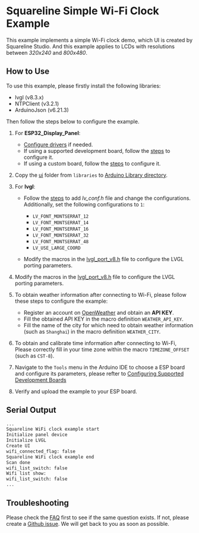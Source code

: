 # Squareline Simple Wi-Fi Clock Example

This example implements a simple Wi-Fi clock demo, which UI is created by Squareline Studio. And this example applies to LCDs with resolutions between *320x240* and *800x480*.

## How to Use

To use this example, please firstly install the following libraries:

- lvgl (v8.3.x)
- NTPClient (v3.2.1)
- ArduinoJson (v6.21.3)

Then follow the steps below to configure the example.

1. For **ESP32_Display_Panel**:

   - [Configure drivers](../../../../README.md#configuring-drivers) if needed.
   - If using a supported development board, follow the [steps](../../../../README.md#using-supported-development-boards) to configure it.
   - If using a custom board, follow the [steps](../../../../README.md#using-custom-development-boards) to configure it.

2. Copy the [ui](./libraries/ui/) folder from `libraries` to [Arduino Library directory](../../../../README.md#where-is-the-directory-for-arduino-libraries).

3. For **lvgl**:

   - Follow the [steps](../../../../README.md#configuring-lvgl) to add *lv_conf.h* file and change the configurations. Additionally, set the following configurations to `1`:

      - `LV_FONT_MONTSERRAT_12`
      - `LV_FONT_MONTSERRAT_14`
      - `LV_FONT_MONTSERRAT_16`
      - `LV_FONT_MONTSERRAT_32`
      - `LV_FONT_MONTSERRAT_48`
      - `LV_USE_LARGE_COORD`

   - Modify the macros in the [lvgl_port_v8.h](./lvgl_port_v8.h) file to configure the LVGL porting parameters.

4. Modify the macros in the [lvgl_port_v8.h](./lvgl_port_v8.h) file to configure the LVGL porting parameters.
5. To obtain weather information after connecting to Wi-Fi, please follow these steps to configure the example:

   - Register an account on [OpenWeather](https://openweathermap.org/) and obtain an **API KEY**.
   - Fill the obtained API KEY in the macro definition `WEATHER_API_KEY`.
   - Fill the name of the city for which need to obtain weather information (such as `Shanghai`) in the macro definition `WEATHER_CITY`.

6. To obtain and calibrate time information after connecting to Wi-Fi, Please correctly fill in your time zone within the macro `TIMEZONE_OFFSET` (such as `CST-8`).
7. Navigate to the `Tools` menu in the Arduino IDE to choose a ESP board and configure its parameters, please refter to [Configuring Supported Development Boards](../../../../README.md#configuring-supported-development-boards)
8. Verify and upload the example to your ESP board.

## Serial Output

```bash
...
Squareline WiFi clock example start
Initialize panel device
Initialize LVGL
Create UI
wifi_connected_flag: false
Squareline WiFi clock example end
Scan done
wifi_list_switch: false
Wifi list show:
wifi_list_switch: false
...
```

## Troubleshooting

Please check the [FAQ](../../../../README.md#faq) first to see if the same question exists. If not, please create a [Github issue](../../../../README.md/issues). We will get back to you as soon as possible.
